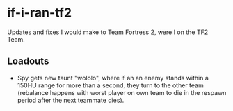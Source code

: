 # if-i-ran-tf2

Updates and fixes I would make to Team Fortress 2, were I on the TF2 Team.

## Loadouts

- Spy gets new taunt "wololo", where if an an enemy stands within a 150HU range for more than a second, they turn to the other team (rebalance happens with worst player on own team to die in the respawn period after the next teammate dies).
